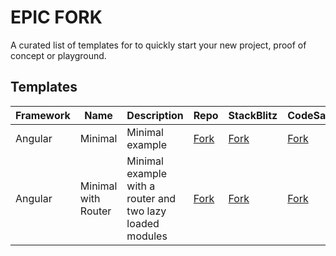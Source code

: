 # EPIC FORK

A curated list of templates for to quickly start your new project, proof of concept or playground.

## Templates


| Framework | Name            | Description                                               | Repo                                                       | StackBlitz                                                            | CodeSandbox                                                             |
|-----------|-----------------|-----------------------------------------------------------|------------------------------------------------------------|-----------------------------------------------------------------------|-------------------------------------------------------------------------|
| Angular   | Minimal | Minimal example                                           | [Fork](https://github.com/epicfork/angular-minimal)        | [Fork](https://stackblitz.com/github/epicfork/angular-minimal)        | [Fork](https://codesandbox.io/s/github/epicfork/angular-minimal)        |
| Angular   | Minimal with Router  | Minimal example with a router and two lazy loaded modules | [Fork](https://github.com/epicfork/angular-minimal-router) | [Fork](https://stackblitz.com/github/epicfork/angular-minimal-router) | [Fork](https://codesandbox.io/s/github/epicfork/angular-minimal-router) |
